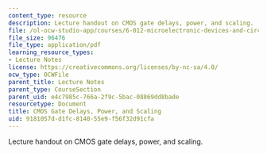 ```yaml
---
content_type: resource
description: Lecture handout on CMOS gate delays, power, and scaling.
file: /ol-ocw-studio-app/courses/6-012-microelectronic-devices-and-circuits-fall-2009/9181057dd1fc814055e9f56f32d91cfa_MIT6_012F09_lec16_scaling.pdf
file_size: 96476
file_type: application/pdf
learning_resource_types:
- Lecture Notes
license: https://creativecommons.org/licenses/by-nc-sa/4.0/
ocw_type: OCWFile
parent_title: Lecture Notes
parent_type: CourseSection
parent_uid: e4c7985c-766a-2f9c-5bac-08869dd8bade
resourcetype: Document
title: CMOS Gate Delays, Power, and Scaling
uid: 9181057d-d1fc-8140-55e9-f56f32d91cfa
---
```

Lecture handout on CMOS gate delays, power, and scaling.